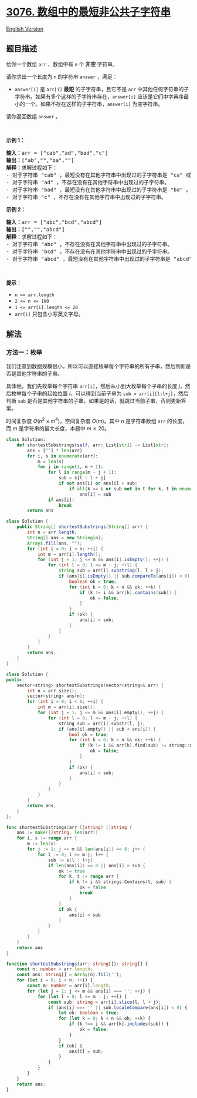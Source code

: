# [3076. 数组中的最短非公共子字符串](https://leetcode.cn/problems/shortest-uncommon-substring-in-an-array)

[English Version](/solution/3000-3099/3076.Shortest%20Uncommon%20Substring%20in%20an%20Array/README_EN.md)

<!-- tags: -->

## 题目描述

<!-- 这里写题目描述 -->

<p>给你一个数组 <code>arr</code>&nbsp;，数组中有 <code>n</code>&nbsp;个 <b>非空</b>&nbsp;字符串。</p>

<p>请你求出一个长度为 <code>n</code>&nbsp;的字符串&nbsp;<code>answer</code>&nbsp;，满足：</p>

<ul>
	<li><code>answer[i]</code>&nbsp;是 <code>arr[i]</code>&nbsp;<strong>最短</strong>&nbsp;的子字符串，且它不是 <code>arr</code>&nbsp;中其他任何字符串的子字符串。如果有多个这样的子字符串存在，<code>answer[i]</code>&nbsp;应该是它们中字典序最小的一个。如果不存在这样的子字符串，<code>answer[i]</code>&nbsp;为空字符串。</li>
</ul>

<p>请你返回数组<em>&nbsp;</em><code>answer</code>&nbsp;。</p>

<p>&nbsp;</p>

<p><strong class="example">示例 1：</strong></p>

<pre>
<b>输入：</b>arr = ["cab","ad","bad","c"]
<b>输出：</b>["ab","","ba",""]
<b>解释：</b>求解过程如下：
- 对于字符串 "cab" ，最短没有在其他字符串中出现过的子字符串是 "ca" 或者 "ab" ，我们选择字典序更小的子字符串，也就是 "ab" 。
- 对于字符串 "ad" ，不存在没有在其他字符串中出现过的子字符串。
- 对于字符串 "bad" ，最短没有在其他字符串中出现过的子字符串是 "ba" 。
- 对于字符串 "c" ，不存在没有在其他字符串中出现过的子字符串。
</pre>

<p><strong class="example">示例 2：</strong></p>

<pre>
<b>输入：</b>arr = ["abc","bcd","abcd"]
<b>输出：</b>["","","abcd"]
<b>解释：</b>求解过程如下：
- 对于字符串 "abc" ，不存在没有在其他字符串中出现过的子字符串。
- 对于字符串 "bcd" ，不存在没有在其他字符串中出现过的子字符串。
- 对于字符串 "abcd" ，最短没有在其他字符串中出现过的子字符串是 "abcd" 。
</pre>

<p>&nbsp;</p>

<p><strong>提示：</strong></p>

<ul>
	<li><code>n == arr.length</code></li>
	<li><code>2 &lt;= n &lt;= 100</code></li>
	<li><code>1 &lt;= arr[i].length &lt;= 20</code></li>
	<li><code>arr[i]</code>&nbsp;只包含小写英文字母。</li>
</ul>

## 解法

### 方法一：枚举

我们注意到数据规模很小，所以可以直接枚举每个字符串的所有子串，然后判断是否是其他字符串的子串。

具体地，我们先枚举每个字符串 `arr[i]`，然后从小到大枚举每个子串的长度 $j$，然后枚举每个子串的起始位置 $l$，可以得到当前子串为 `sub = arr[i][l:l+j]`，然后判断 `sub` 是否是其他字符串的子串，如果是的话，就跳过当前子串，否则更新答案。

时间复杂度 $O(n^2 \times m^4)$，空间复杂度 $O(m)$。其中 $n$ 是字符串数组 `arr` 的长度，而 $m$ 是字符串的最大长度，本题中 $m \le 20$。

<!-- tabs:start -->

```python
class Solution:
    def shortestSubstrings(self, arr: List[str]) -> List[str]:
        ans = [""] * len(arr)
        for i, s in enumerate(arr):
            m = len(s)
            for j in range(1, m + 1):
                for l in range(m - j + 1):
                    sub = s[l : l + j]
                    if not ans[i] or ans[i] > sub:
                        if all(k == i or sub not in t for k, t in enumerate(arr)):
                            ans[i] = sub
                if ans[i]:
                    break
        return ans
```

```java
class Solution {
    public String[] shortestSubstrings(String[] arr) {
        int n = arr.length;
        String[] ans = new String[n];
        Arrays.fill(ans, "");
        for (int i = 0; i < n; ++i) {
            int m = arr[i].length();
            for (int j = 1; j <= m && ans[i].isEmpty(); ++j) {
                for (int l = 0; l <= m - j; ++l) {
                    String sub = arr[i].substring(l, l + j);
                    if (ans[i].isEmpty() || sub.compareTo(ans[i]) < 0) {
                        boolean ok = true;
                        for (int k = 0; k < n && ok; ++k) {
                            if (k != i && arr[k].contains(sub)) {
                                ok = false;
                            }
                        }
                        if (ok) {
                            ans[i] = sub;
                        }
                    }
                }
            }
        }
        return ans;
    }
}
```

```cpp
class Solution {
public:
    vector<string> shortestSubstrings(vector<string>& arr) {
        int n = arr.size();
        vector<string> ans(n);
        for (int i = 0; i < n; ++i) {
            int m = arr[i].size();
            for (int j = 1; j <= m && ans[i].empty(); ++j) {
                for (int l = 0; l <= m - j; ++l) {
                    string sub = arr[i].substr(l, j);
                    if (ans[i].empty() || sub < ans[i]) {
                        bool ok = true;
                        for (int k = 0; k < n && ok; ++k) {
                            if (k != i && arr[k].find(sub) != string::npos) {
                                ok = false;
                            }
                        }
                        if (ok) {
                            ans[i] = sub;
                        }
                    }
                }
            }
        }
        return ans;
    }
};
```

```go
func shortestSubstrings(arr []string) []string {
	ans := make([]string, len(arr))
	for i, s := range arr {
		m := len(s)
		for j := 1; j <= m && len(ans[i]) == 0; j++ {
			for l := 0; l <= m-j; l++ {
				sub := s[l : l+j]
				if len(ans[i]) == 0 || ans[i] > sub {
					ok := true
					for k, t := range arr {
						if k != i && strings.Contains(t, sub) {
							ok = false
							break
						}
					}
					if ok {
						ans[i] = sub
					}
				}
			}
		}
	}
	return ans
}
```

```ts
function shortestSubstrings(arr: string[]): string[] {
    const n: number = arr.length;
    const ans: string[] = Array(n).fill('');
    for (let i = 0; i < n; ++i) {
        const m: number = arr[i].length;
        for (let j = 1; j <= m && ans[i] === ''; ++j) {
            for (let l = 0; l <= m - j; ++l) {
                const sub: string = arr[i].slice(l, l + j);
                if (ans[i] === '' || sub.localeCompare(ans[i]) < 0) {
                    let ok: boolean = true;
                    for (let k = 0; k < n && ok; ++k) {
                        if (k !== i && arr[k].includes(sub)) {
                            ok = false;
                        }
                    }
                    if (ok) {
                        ans[i] = sub;
                    }
                }
            }
        }
    }
    return ans;
}
```

<!-- tabs:end -->

<!-- end -->
